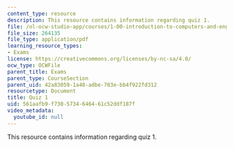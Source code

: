 ```yaml
---
content_type: resource
description: This resource contains information regarding quiz 1.
file: /ol-ocw-studio-app/courses/1-00-introduction-to-computers-and-engineering-problem-solving-spring-2012/561aafb9f7305734646461c52ddf187f_MIT1_00S12_Quiz1_S10.pdf
file_size: 264135
file_type: application/pdf
learning_resource_types:
- Exams
license: https://creativecommons.org/licenses/by-nc-sa/4.0/
ocw_type: OCWFile
parent_title: Exams
parent_type: CourseSection
parent_uid: 42a83059-1a48-adbe-783e-bb4f922fd312
resourcetype: Document
title: Quiz 1
uid: 561aafb9-f730-5734-6464-61c52ddf187f
video_metadata:
  youtube_id: null
---
```

This resource contains information regarding quiz 1.